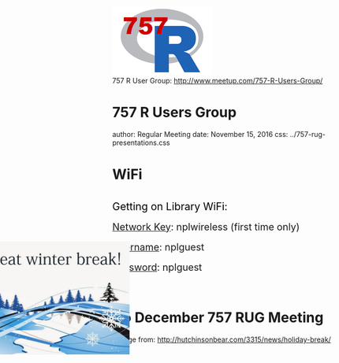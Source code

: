 <div class="logo">
  <a href="http://www.meetup.com/757-R-Users-Group/" target="_blank">
  <img src="../757-rug-logo.png" alt="logo">
  </a>
</div>

<div class="copyright">
757 R User Group: <a href="http://www.meetup.com/757-R-Users-Group/" target="_blank">http://www.meetup.com/757-R-Users-Group/</a>
</div>

757 R Users Group
========================================
author: Regular Meeting
date: November 15, 2016
css: ../757-rug-presentations.css

WiFi
========================================

<br>
<span style="font-size:150%;color:black;">Getting on Library WiFi: </span><br>
<br>
<span style="font-size:140%;"><u>Network Key</u>: nplwireless (first time only)</span><br><br>
<span style="font-size:140%;"><u>Username</u>: nplguest</span><br><br>
<span style="font-size:140%;"><u>Password</u>: nplguest</span><br><br>
<br>

No December 757 RUG Meeting
========================================

<div class="footer">
&nbsp;&nbsp;Image from: <a href="http://hutchinsonbear.com/3315/news/holiday-break/">http://hutchinsonbear.com/3315/news/holiday-break/</a>
</div>
<br>
<div class="midcenter" style="margin-left:-380px; margin-top:-225px; width:103%;">
  <img style="width:80%;" src="./img/winter-break.jpg" alt="winter-break">
</div>
